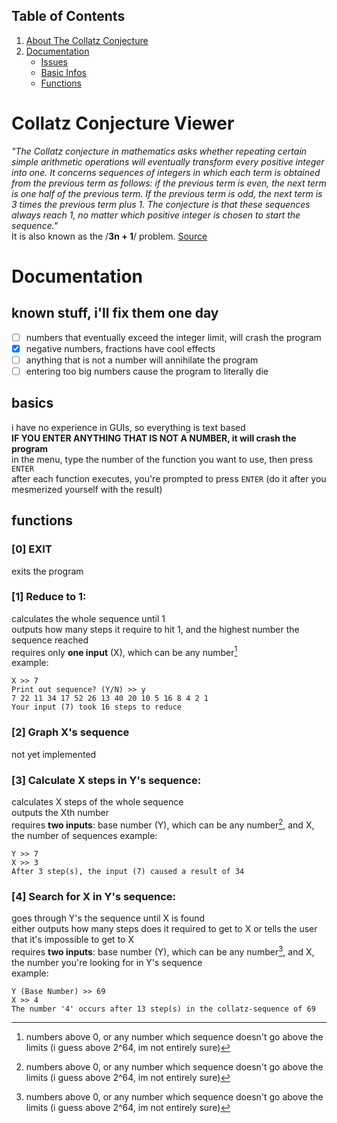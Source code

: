 ## Table of Contents
1. [About The Collatz Conjecture](https://github.com/nemBalazs/collatz-conjecture-viewer#)
2. [Documentation](https://github.com/nemBalazs/collatz-conjecture-viewer#documentation)
     - [Issues](https://github.com/nemBalazs/collatz-conjecture-viewer#known-stuff-ill-fix-them-one-day)
     - [Basic Infos](https://github.com/nemBalazs/collatz-conjecture-viewer#basics)
     - [Functions](https://github.com/nemBalazs/collatz-conjecture-viewer#functions)

# Collatz Conjecture Viewer
*"The Collatz conjecture in mathematics asks whether repeating certain simple arithmetic operations will eventually transform every positive integer into one.
It concerns sequences of integers in which each term is obtained from the previous term as follows: if the previous term is even, the next term is one half
of the previous term. If the previous term is odd, the next term is 3 times the previous term plus 1. The conjecture is that these sequences always reach 1,
no matter which positive integer is chosen to start the sequence."*  
It is also known as the /**3n + 1**/ problem. [Source](https://en.wikipedia.org/wiki/Collatz_conjecture)  
  
# Documentation
## known stuff, i'll fix them one day
- [ ] numbers that eventually exceed the integer limit, will crash the program  
- [x] negative numbers, fractions have cool effects
- [ ] anything that is not a number will annihilate the program 
- [ ] entering too big numbers cause the program to literally die

## basics
i have no experience in GUIs, so everything is text based  
**IF YOU ENTER ANYTHING THAT IS NOT A NUMBER, it will crash the program**  
in the menu, type the number of the function you want to use, then press `ENTER`  
after each function executes, you're prompted to press `ENTER` (do it after you mesmerized yourself with the result)


## functions
### **[0] EXIT**  
exits the program
### **[1] Reduce to 1:**  
calculates the whole sequence until 1  
outputs how many steps it require to hit 1, and the highest number the sequence reached  
requires only **one input** (X), which can be any number[^0]  
example:
```
X >> 7
Print out sequence? (Y/N) >> y
7 22 11 34 17 52 26 13 40 20 10 5 16 8 4 2 1  
Your input (7) took 16 steps to reduce
```
### **[2] Graph X's sequence**
not yet implemented
### **[3] Calculate X steps in Y's sequence:**  
calculates X steps of the whole sequence  
outputs the Xth number  
requires **two inputs**: base number (Y), which can be any number[^0], and X, the number of sequences
example:
```
Y >> 7
X >> 3
After 3 step(s), the input (7) caused a result of 34
```
### **[4] Search for X in Y's sequence:**  
goes through Y's the sequence until X is found   
either outputs how many steps does it required to get to X or tells the user that it's impossible to get to X  
requires **two inputs**: base number (Y), which can be any number[^0], and X, the number you're looking for in Y's sequence  
example:
```
Y (Base Number) >> 69
X >> 4
The number '4' occurs after 13 step(s) in the collatz-sequence of 69
```
[^0]: numbers above 0, or any number which sequence doesn't go above the limits (i guess above 2^64, im not entirely sure)
